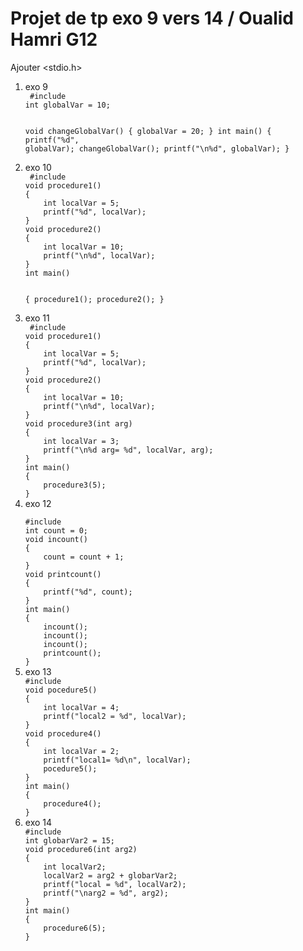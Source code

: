 # Projet de tp exo 9 vers 14 / Oualid Hamri G12
Ajouter <stdio.h>

<ol>
  <li>exo 9</li>
 <code> #include <stdio.h>
int globalVar = 10;

void changeGlobalVar()
{
    globalVar = 20;
}
int main()
{
    printf("%d", globalVar);
    changeGlobalVar();
    printf("\n%d", globalVar);
   }</code>
  <li>exo 10</li>
   <code> #include <stdio.h>
void procedure1()
{
    int localVar = 5;
    printf("%d", localVar);
}
void procedure2()
{
    int localVar = 10;
    printf("\n%d", localVar);
}
int main()

{
    procedure1();
    procedure2();
}</code>
  <li>exo 11</li>
     <code> #include <stdio.h>
void procedure1()
{
    int localVar = 5;
    printf("%d", localVar);
}
void procedure2()
{
    int localVar = 10;
    printf("\n%d", localVar);
}
void procedure3(int arg)
{
    int localVar = 3;
    printf("\n%d arg= %d", localVar, arg);
}
int main()
{
    procedure3(5);
} </code>
  <li>exo 12</li>
       <code>
#include <stdio.h>
int count = 0;
void incount()
{
    count = count + 1;
}
void printcount()
{
    printf("%d", count);
}
int main()
{
    incount();
    incount();
    incount();
    printcount();
}</code>
         <li>exo 13</li>
         <code>#include <stdio.h>
void pocedure5()
{
    int localVar = 4;
    printf("local2 = %d", localVar);
}
void procedure4()
{
    int localVar = 2;
    printf("local1= %d\n", localVar);
    pocedure5();
}
int main()
{
    procedure4();
}</code>
           <li>exo 14</li>
           <code>#include <stdio.h>
int globarVar2 = 15;
void procedure6(int arg2)
{
    int localVar2;
    localVar2 = arg2 + globarVar2;
    printf("local = %d", localVar2);
    printf("\narg2 = %d", arg2);
}
int main()
{
    procedure6(5);
}</code>
</ol>
